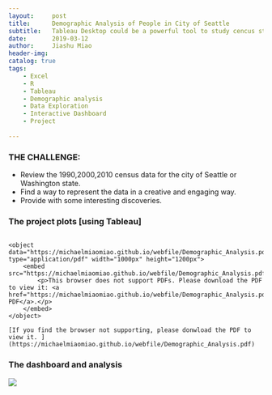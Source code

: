 ```yaml
---
layout:     post
title:      Demographic Analysis of People in City of Seattle
subtitle:   Tableau Desktop could be a powerful tool to study cencus statistically and display plots that demonstrate business insight and any other interesting findings.
date:       2019-03-12
author:     Jiashu Miao
header-img: 
catalog: true
tags:
    - Excel
    - R
    - Tableau
    - Demographic analysis
    - Data Exploration
    - Interactive Dashboard
    - Project 
    
---
```



### THE CHALLENGE:
- Review the 1990,2000,2010 census data for the city of Seattle or Washington state.
- Find a way to represent the data in a creative and engaging way.
- Provide with some interesting discoveries.

### The project plots [using Tableau]

~~~~~~~~~~~~~~~~~~~~~~~~~~~~~~~~~~~~~

<object data="https://michaelmiaomiao.github.io/webfile/Demographic_Analysis.pdf" type="application/pdf" width="1000px" height="1200px">
    <embed src="https://michaelmiaomiao.github.io/webfile/Demographic_Analysis.pdf">
        <p>This browser does not support PDFs. Please download the PDF to view it: <a href="https://michaelmiaomiao.github.io/webfile/Demographic_Analysis.pdf">Download PDF</a>.</p>
    </embed> 
</object>

[If you find the browser not supporting, please donwload the PDF to view it. ](https://michaelmiaomiao.github.io/webfile/Demographic_Analysis.pdf)

~~~~~~~~~~~~~~~~~~~~~~~~~~~~~~~~~~~~~~

### The dashboard and analysis

![](https://michaelmiaomiao.github.io/webfile/Seattle_C_Dash.jpg)




